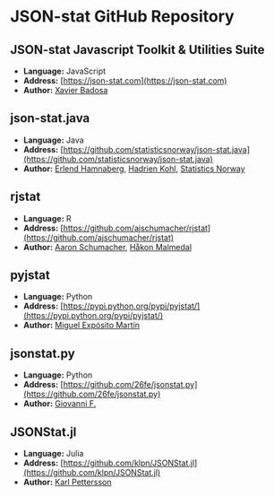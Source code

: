 # JSON-stat GitHub Repository

## JSON-stat Javascript Toolkit & Utilities Suite

* **Language:**	JavaScript
* **Address:**	[https://json-stat.com](https://json-stat.com)
* **Author:**	[Xavier Badosa](https://xavierbadosa.com/)

## json-stat.java
* **Language:**	Java
* **Address:**	[https://github.com/statisticsnorway/json-stat.java](https://github.com/statisticsnorway/json-stat.java)
* **Author:**	[Erlend Hamnaberg](https://github.com/hamnis), [Hadrien Kohl](https://github.com/hadrienk), [Statistics Norway](https://github.com/statisticsnorway)

## rjstat
* **Language:**	R
* **Address:**	[https://github.com/ajschumacher/rjstat](https://github.com/ajschumacher/rjstat)
* **Author:**	[Aaron Schumacher](https://github.com/ajschumacher), [Håkon Malmedal](https://github.com/hmalmedal)

## pyjstat
* **Language:**	Python
* **Address:**	[https://pypi.python.org/pypi/pyjstat/](https://pypi.python.org/pypi/pyjstat/)
* **Author:**	[Miguel Expósito Martín](https://twitter.com/predicador37)

## jsonstat.py
* **Language:**	Python
* **Address:**	[https://github.com/26fe/jsonstat.py](https://github.com/26fe/jsonstat.py)
* **Author:**	[Giovanni F.](http://www.26fe.com/)


## JSONStat.jl
* **Language:**	Julia
* **Address:**	[https://github.com/klpn/JSONStat.jl](https://github.com/klpn/JSONStat.jl)
* **Author:**	[Karl Pettersson](http://static-dust.klpn.se/)
